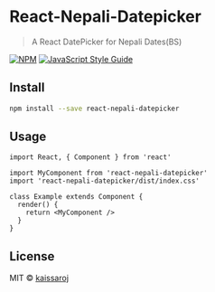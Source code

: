 # React-Nepali-Datepicker

> A React DatePicker for Nepali Dates(BS)

[![NPM](https://img.shields.io/npm/v/react-nepali-datepicker.svg)](https://www.npmjs.com/package/react-nepali-datepicker) [![JavaScript Style Guide](https://img.shields.io/badge/code_style-standard-brightgreen.svg)](https://standardjs.com)

## Install

```bash
npm install --save react-nepali-datepicker
```

## Usage

```tsx
import React, { Component } from 'react'

import MyComponent from 'react-nepali-datepicker'
import 'react-nepali-datepicker/dist/index.css'

class Example extends Component {
  render() {
    return <MyComponent />
  }
}
```

## License

MIT © [kaissaroj](https://github.com/kaissaroj)
